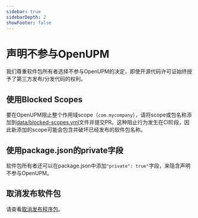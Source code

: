 ```yaml
---
sidebar: true
sidebarDepth: 2
showFooter: false
---
```

# 声明不参与OpenUPM

我们尊重软件包所有者选择不参与OpenUPM的决定，即使开源代码许可证始终授予了第三方发布/分发代码的权利。

## 使用Blocked Scopes

要在OpenUPM阻止整个作用域scope（`com.mycompany`），请将scope或包名称添加到[data/blocked-scopes.yml](https://github.com/openupm/openupm/tree/master/data/blocked-scopes.yml)文件并提交PR。这种阻止行为发生在CI阶段，因此新添加的scope可能会包含并破坏已经发布的软件包名称。

## 使用package.json的private字段

软件包所有者还可以在package.json中添加`"private": true"`字段，来隐含声明不参与OpenUPM。

## 取消发布软件包

请查看[取消发布程序包](./modifying-upm-package.md#整体删除已发布软件包)。
